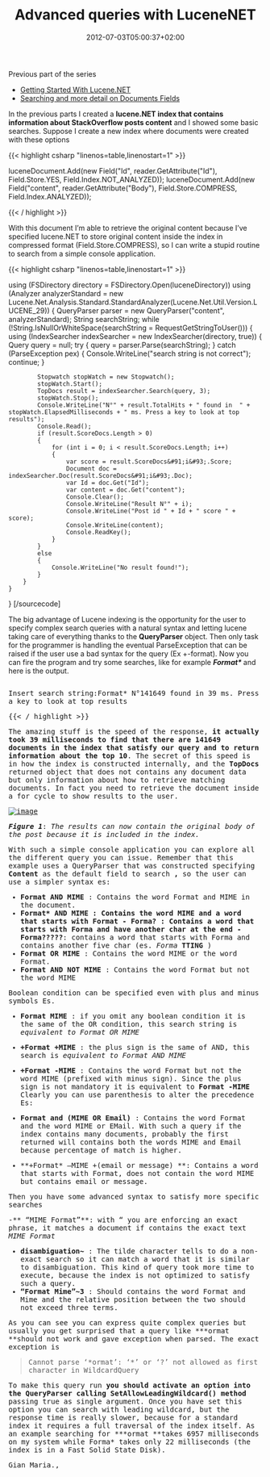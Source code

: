 ﻿---
title: "Advanced queries with LuceneNET"
description: ""
date: 2012-07-03T05:00:37+02:00
draft: false
tags: [lucene]
categories: [NET framework]
---
Previous part of the series

- [Getting Started With Lucene.NET](http://www.codewrecks.com/blog/index.php/2012/06/20/getting-started-with-lucene-net/)
- [Searching and more detail on Documents Fields](http://www.codewrecks.com/blog/index.php/2012/06/21/getting-started-with-lucene-netsearching/)

In the previous parts I created a  **lucene.NET index that contains information about StackOverflow posts content** and I showed some basic searches. Suppose I create a new index where documents were created with these options

{{< highlight csharp "linenos=table,linenostart=1" >}}


luceneDocument.Add(new Field("Id", reader.GetAttribute("Id"), Field.Store.YES, Field.Index.NOT_ANALYZED));
luceneDocument.Add(new Field("content", reader.GetAttribute("Body"), Field.Store.COMPRESS, Field.Index.ANALYZED));

{{< / highlight >}}

With this document I’m able to retrieve the original content because I’ve specified lucene.NET to store original content inside the index in compressed format (Field.Store.COMPRESS), so I can write a stupid routine to search from a simple console application.

{{< highlight csharp "linenos=table,linenostart=1" >}}


using (FSDirectory directory = FSDirectory.Open(luceneDirectory))
using (Analyzer analyzerStandard = new Lucene.Net.Analysis.Standard.StandardAnalyzer(Lucene.Net.Util.Version.LUCENE_29))
{
    QueryParser parser = new QueryParser("content", analyzerStandard);
    String searchString;
    while (!String.IsNullOrWhiteSpace(searchString = RequestGetStringToUser()))
    {
        using (IndexSearcher indexSearcher = new IndexSearcher(directory, true))
        {
            Query query = null;
            try
            {
                query = parser.Parse(searchString);
            }
            catch (ParseException pex)
            {
                Console.WriteLine("search string is not correct");
                continue;
            }

            Stopwatch stopWatch = new Stopwatch();
            stopWatch.Start();
            TopDocs result = indexSearcher.Search(query, 3);
            stopWatch.Stop();
            Console.WriteLine("N°" + result.TotalHits + " found in  " + stopWatch.ElapsedMilliseconds + " ms. Press a key to look at top results");
            Console.Read();
            if (result.ScoreDocs.Length > 0)
            {
                for (int i = 0; i < result.ScoreDocs.Length; i++)
                {
                    var score = result.ScoreDocs&#91;i&#93;.Score;
                    Document doc = indexSearcher.Doc(result.ScoreDocs&#91;i&#93;.Doc);
                    var Id = doc.Get("Id");
                    var content = doc.Get("content");
                    Console.Clear();
                    Console.WriteLine("Result N°" + i);
                    Console.WriteLine("Post id " + Id + " score " + score);
                    Console.WriteLine(content);
                    Console.ReadKey();
                }
            }
            else
            {
                Console.WriteLine("No result found!");
            }
        }
    }
}
&#91;/sourcecode&#93;
</pre>
</div>

<p>The big advantage of Lucene indexing is the opportunity for the user to specify complex search queries with a natural syntax and letting lucene taking care of everything thanks to the <strong>QueryParser</strong> object. Then only task for the programmer is handling the eventual ParseException that can be raised if the user use a bad syntax for the query (Ex +-format). Now you can fire the program and try some searches, like for example <strong><em>Format* </em></strong>and here is the output.</p>

<div style="padding-bottom: 0px; margin: 0px; padding-left: 0px; padding-right: 0px; display: inline; float: none; padding-top: 0px" id="scid:C89E2BDB-ADD3-4f7a-9810-1B7EACF446C1:75a2778c-445f-4e16-9f97-34dd8f356c28" class="wlWriterEditableSmartContent"><pre style=white-space:normal>

Insert search string:Format*
N°141649 found in  39 ms. Press a key to look at top results

{{< / highlight >}}

The amazing stuff is the speed of the response,  **it actually took 39 milliseconds to find that there are 141649 documents in the index that satisfy our query and to return information about the top 10**. The secret of this speed is in how the index is constructed internally, and the  **TopDocs** returned object that does not contains any document data but only information about how to retrieve matching documents. In fact you need to retrieve the document inside a for cycle to show results to the user.

[![image](http://www.codewrecks.com/blog/wp-content/uploads/2012/07/image_thumb.png "image")](http://www.codewrecks.com/blog/wp-content/uploads/2012/07/image.png)

 ***Figure 1***: *The results can now contain the original body of the post because it is included in the index.*

With such a simple console application you can explore all the different query you can issue. Remember that this example uses a QueryParser that was constructed specifying  **Content** as the default field to search **,** so the user can use a simpler syntax es:

-  **Format AND MIME** : Contains the word Format and MIME in the document.
- **Format\* AND MIME **: Contains the word MIME and a word that starts with Format
-** Forma? **: Contains a word that starts with Forma and have another char at the end
-** Forma?????**: contains a word that starts with Forma and contains another five char (es. *Forma* **TTING** )
-  **Format OR MIME** : Contains the word MIME or the word Format.
-  **Format AND NOT MIME** : Contains the word Format but not the word MIME

Boolean condition can be specified even with plus and minus symbols Es.

-  **Format MIME** : if you omit any boolean condition it is the same of the OR condition, this search string is *equivalent to Format OR MIME*
-  **+Format +MIME** : the plus sign is the same of AND, this search is *equivalent to Format AND MIME*
-  **+Format -MIME** : Contains the word Format but not the word MIME (prefixed with minus sign). Since the plus sign is not mandatory it is equivalent to  **Format -MIME** Clearly you can use parenthesis to alter the precedence Es:

-  **Format and (MIME OR Email)** : Contains the word Format and the word MIME or EMail. With such a query if the index contains many documents, probably the first returned will contains both the words MIME and Email because percentage of match is higher.
- **+Format\* –MIME +(email or message) **: Contains a word that starts with Format, does not contain the word MIME but contains email or message.

Then you have some advanced syntax to satisfy more specific searches

-** “MIME Format”**: with “ you are enforcing an exact phrase, it matches a document if contains the exact text *MIME Format*
-  **disambiguation~** : The tilde character tells to do a non-exact search so it can match a word that it is similar to disambiguation. This kind of query took more time to execute, because the index is not optimized to satisfy such a query.
-  **“Format Mime”~3** : Should contains the word Format and Mime and the relative position between the two should not exceed three terms.

As you can see you can express quite complex queries but usually you get surprised that a query like **\*ormat **should not work and gave exception when parsed. The exact exception is

> Cannot parse ‘\*ormat’: ‘\*’ or ‘?’ not allowed as first character in WildcardQuery

To make this query run  **you should activate an option into the QueryParser calling SetAllowLeadingWildcard()**  **method** passing true as single argument. Once you have set this option you can search with leading wildcard, but the response time is really slower, because for a standard index it requires a full traversal of the index itself. As an example searching for **\*ormat **takes 6957 milliseconds on my system while Forma\* takes only 22 milliseconds (the index is in a Fast Solid State Disk).

Gian Maria.,
